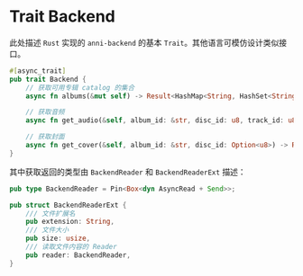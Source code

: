 # Trait Backend

此处描述 `Rust` 实现的 `anni-backend` 的基本 `Trait`。其他语言可模仿设计类似接口。

```rust
#[async_trait]
pub trait Backend {
    // 获取可用专辑 catalog 的集合
    async fn albums(&mut self) -> Result<HashMap<String, HashSet<String>>, BackendError>;

    // 获取音频
    async fn get_audio(&self, album_id: &str, disc_id: u8, track_id: u8) -> Result<BackendReaderExt, BackendError>;

    // 获取封面
    async fn get_cover(&self, album_id: &str, disc_id: Option<u8>) -> Result<BackendReader, BackendError>;
}
```

其中获取返回的类型由 `BackendReader` 和 `BackendReaderExt` 描述：

```rust
pub type BackendReader = Pin<Box<dyn AsyncRead + Send>>;

pub struct BackendReaderExt {
    /// 文件扩展名
    pub extension: String,
    /// 文件大小
    pub size: usize,
    /// 读取文件内容的 Reader
    pub reader: BackendReader,
}
```